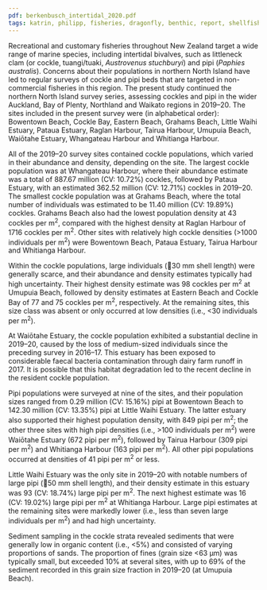 ```yaml
---
pdf: berkenbusch_intertidal_2020.pdf
tags: katrin, philipp, fisheries, dragonfly, benthic, report, shellfish
---
```

Recreational and customary fisheries throughout New Zealand target a wide range of marine species,
including intertidal bivalves, such as littleneck clam (or cockle, tuangi/tuaki, *Austrovenus stuchburyi*)
and pipi (*Paphies australis*). Concerns about their populations in northern North Island have led to
regular surveys of cockle and pipi beds that are targeted in non-commercial fisheries in this region.
The present study continued the northern North Island survey series, assessing cockles and pipi in the
wider Auckland, Bay of Plenty, Northland and Waikato regions in 2019–20. The sites included in the
present survey were (in alphabetical order): Bowentown Beach, Cockle Bay, Eastern Beach, Grahams
Beach, Little Waihi Estuary, Pataua Estuary, Raglan Harbour, Tairua Harbour, Umupuia Beach, Waiōtahe
Estuary, Whangateau Harbour and Whitianga Harbour.

All of the 2019–20 survey sites contained cockle populations, which varied in their abundance and
density, depending on the site. The largest cockle population was at Whangateau Harbour, where their
abundance estimate was a total of 887.67 million (CV: 10.72%) cockles, followed by Pataua Estuary,
with an estimated 362.52 million (CV: 12.71%) cockles in 2019–20. The smallest cockle population
was at Grahams Beach, where the total number of individuals was estimated to be 11.40 million (CV:
19.89%) cockles. Grahams Beach also had the lowest population density at 43 cockles per m<sup>2</sup>,
compared with the highest density at Raglan Harbour of 1716 cockles per m<sup>2</sup>. Other sites with
relatively high cockle densities (>1000 individuals per m<sup>2</sup>) were Bowentown Beach, Pataua Estuary,
Tairua Harbour and Whitianga Harbour.

Within the cockle populations, large individuals (30 mm shell length) were generally scarce, and their
abundance and density estimates typically had high uncertainty. Their highest density estimate was 98
cockles per m<sup>2</sup> at Umupuia Beach, followed by density estimates at Eastern Beach and Cockle Bay of 77
and 75 cockles per m<sup>2</sup>, respectively. At the remaining sites, this size class was absent or only occurred
at low densities (i.e., <30 individuals per m<sup>2</sup>).

At Waiōtahe Estuary, the cockle population exhibited a substantial decline in 2019–20, caused by the
loss of medium-sized individuals since the preceding survey in 2016–17. This estuary has been exposed
to considerable faecal bacteria contamination through dairy farm runoff in 2017. It is possible that this
habitat degradation led to the recent decline in the resident cockle population.

Pipi populations were surveyed at nine of the sites, and their population sizes ranged from 0.29 million
(CV: 15.16%) pipi at Bowentown Beach to 142.30 million (CV: 13.35%) pipi at Little Waihi Estuary.
The latter estuary also supported their highest population density, with 849 pipi per m<sup>2</sup>; the other three
sites with high pipi densities (i.e., >100 individuals per m<sup>2</sup>) were Waiōtahe Estuary (672 pipi per m<sup>2</sup>),
followed by Tairua Harbour (309 pipi per m<sup>2</sup>) and Whitianga Harbour (163 pipi per m<sup>2</sup>). All other pipi
populations occurred at densities of 41 pipi per m<sup>2</sup> or less.

Little Waihi Estuary was the only site in 2019–20 with notable numbers of large pipi (50 mm shell
length), and their density estimate in this estuary was 93 (CV: 18.74%) large pipi per m<sup>2</sup>. The next highest
estimate was 16 (CV: 19.02%) large pipi per m<sup>2</sup> at Whitianga Harbour. Large pipi estimates at
the remaining sites were markedly lower (i.e., less than seven large individuals per m<sup>2</sup>) and had high
uncertainty.

Sediment sampling in the cockle strata revealed sediments that were generally low in organic content
(i.e., <5%) and consisted of varying proportions of sands. The proportion of fines (grain size <63 μm)
was typically small, but exceeded 10% at several sites, with up to 69% of the sediment recorded in this
grain size fraction in 2019–20 (at Umupuia Beach).

